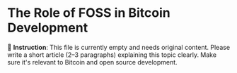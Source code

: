 # The Role of FOSS in Bitcoin Development

📝 **Instruction**: This file is currently empty and needs original content. Please write a short article (2–3 paragraphs) explaining this topic clearly. Make sure it's relevant to Bitcoin and open source development.
